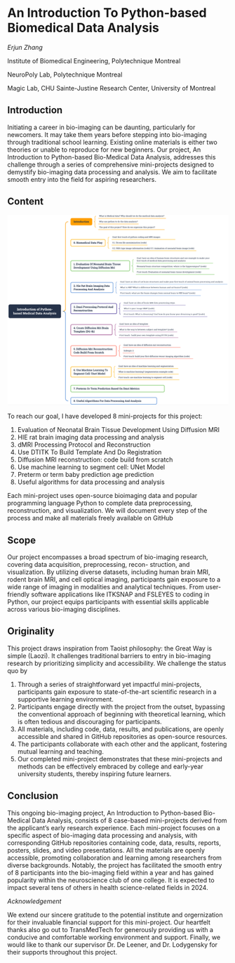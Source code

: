 # An Introduction To Python-based Biomedical Data Analysis
*Erjun Zhang*

Institute of Biomedical Engineering, Polytechnique Montreal

NeuroPoly Lab, Polytechnique Montreal

Magic Lab, CHU Sainte-Justine Research Center, University of Montreal

## Introduction
Initiating a career in bio-imaging can be daunting, particularly for newcomers. It may take them years before stepping
into bio-imaging through traditional school learning. Existing online materials is either two theories or unable to
reproduce for new beginners. Our project, An Introduction to Python-based Bio-Medical Data Analysis, addresses this
challenge through a series of comprehensive mini-projects designed to demystify bio-imaging data processing and
analysis. We aim to facilitate smooth entry into the field for aspiring researchers.

## Content
![table of content](./Figures/table_of_content.png)

To reach our goal, I have developed 8 mini-projects for this project:
1. Evaluation of Neonatal Brain Tissue Development Using Diffusion MRI
2. HIE rat brain imaging data processing and analysis
3. dMRI Processing Protocol and Reconstruction
4. Use DTITK To Build Template And Do Registration
5. Diffusion MRI reconstruction: code build from scratch
6. Use machine learning to segment cell: UNet Model
7. Preterm or term baby prediction age prediction
8. Useful algorithms for data processing and analysis

Each mini-project uses open-source bioimaging data and popular programming language Python to complete data
preprocessing, reconstruction, and visualization. We will document every step of the process and make all materials
freely available on GitHub

## Scope
Our project encompasses a broad spectrum of bio-imaging research, covering data acquisition, preprocessing, recon-
struction, and visualization. By utilizing diverse datasets, including human brain MRI, rodent brain MRI, and cell
optical imaging, participants gain exposure to a wide range of imaging in modalities and analytical techniques. From
user-friendly software applications like ITKSNAP and FSLEYES to coding in Python, our project equips participants
with essential skills applicable across various bio-imaging disciplines.

## Originality
This project draws inspiration from Taoist philosophy: the Great Way is simple (Laozi). It challenges traditional barriers
to entry in bio-imaging research by prioritizing simplicity and accessibility. We challenge the status quo by

1. Through a series of straightforward yet impactful mini-projects, participants gain exposure to state-of-the-art
scientific research in a supportive learning environment.
2. Participants engage directly with the project from the outset, bypassing the conventional approach of beginning
with theoretical learning, which is often tedious and discouraging for participants.
3. All materials, including code, data, results, and publications, are openly accessible and shared in GitHub
repositories as open-source resources.
4. The participants collaborate with each other and the applicant, fostering mutual learning and teaching.
5. Our completed mini-project demonstrates that these mini-projects and methods can be effectively embraced by
college and early-year university students, thereby inspiring future learners.
## Conclusion
This ongoing bio-imaging project, An Introduction to Python-based Bio-Medical Data Analysis, consists of 8 case-based
mini-projects derived from the applicant’s early research experience. Each mini-project focuses on a specific aspect of
bio-imaging data processing and analysis, with corresponding GitHub repositories containing code, data, results, reports,
posters, slides, and video presentations. All the materials are openly accessible, promoting collaboration and learning
among researchers from diverse backgrounds. Notably, the project has facilitated the smooth entry of 8 participants into
the bio-imaging field within a year and has gained popularity within the neuroscience club of one college. It is expected
to impact several tens of others in health science-related fields in 2024.

*Acknowledgement*

We extend our sincere gratitude to the potential institute and orgernization for their invaluable financial support for this mini-project. Our heartfelt thanks also go out to TransMedTech for generously providing us with a conducive and comfortable working environment and support. Finally, we would like to thank our supervisor Dr. De Leener, and Dr. Lodygensky for their supports throughout this project.
